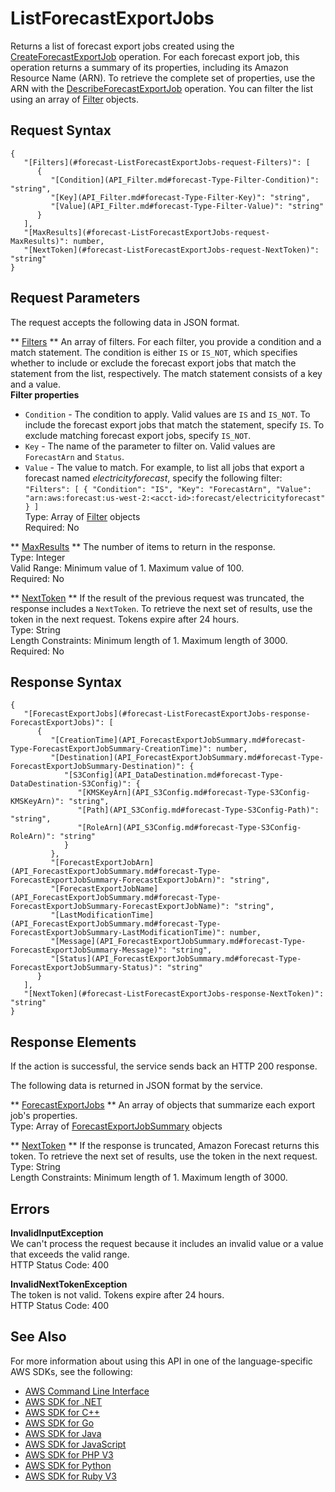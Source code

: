 # ListForecastExportJobs<a name="API_ListForecastExportJobs"></a>

Returns a list of forecast export jobs created using the [CreateForecastExportJob](API_CreateForecastExportJob.md) operation\. For each forecast export job, this operation returns a summary of its properties, including its Amazon Resource Name \(ARN\)\. To retrieve the complete set of properties, use the ARN with the [DescribeForecastExportJob](API_DescribeForecastExportJob.md) operation\. You can filter the list using an array of [Filter](API_Filter.md) objects\.

## Request Syntax<a name="API_ListForecastExportJobs_RequestSyntax"></a>

```
{
   "[Filters](#forecast-ListForecastExportJobs-request-Filters)": [ 
      { 
         "[Condition](API_Filter.md#forecast-Type-Filter-Condition)": "string",
         "[Key](API_Filter.md#forecast-Type-Filter-Key)": "string",
         "[Value](API_Filter.md#forecast-Type-Filter-Value)": "string"
      }
   ],
   "[MaxResults](#forecast-ListForecastExportJobs-request-MaxResults)": number,
   "[NextToken](#forecast-ListForecastExportJobs-request-NextToken)": "string"
}
```

## Request Parameters<a name="API_ListForecastExportJobs_RequestParameters"></a>

The request accepts the following data in JSON format\.

 ** [Filters](#API_ListForecastExportJobs_RequestSyntax) **   <a name="forecast-ListForecastExportJobs-request-Filters"></a>
An array of filters\. For each filter, you provide a condition and a match statement\. The condition is either `IS` or `IS_NOT`, which specifies whether to include or exclude the forecast export jobs that match the statement from the list, respectively\. The match statement consists of a key and a value\.  
 **Filter properties**   
+  `Condition` \- The condition to apply\. Valid values are `IS` and `IS_NOT`\. To include the forecast export jobs that match the statement, specify `IS`\. To exclude matching forecast export jobs, specify `IS_NOT`\.
+  `Key` \- The name of the parameter to filter on\. Valid values are `ForecastArn` and `Status`\.
+  `Value` \- The value to match\.
For example, to list all jobs that export a forecast named *electricityforecast*, specify the following filter:  
 `"Filters": [ { "Condition": "IS", "Key": "ForecastArn", "Value": "arn:aws:forecast:us-west-2:<acct-id>:forecast/electricityforecast" } ]`   
Type: Array of [Filter](API_Filter.md) objects  
Required: No

 ** [MaxResults](#API_ListForecastExportJobs_RequestSyntax) **   <a name="forecast-ListForecastExportJobs-request-MaxResults"></a>
The number of items to return in the response\.  
Type: Integer  
Valid Range: Minimum value of 1\. Maximum value of 100\.  
Required: No

 ** [NextToken](#API_ListForecastExportJobs_RequestSyntax) **   <a name="forecast-ListForecastExportJobs-request-NextToken"></a>
If the result of the previous request was truncated, the response includes a `NextToken`\. To retrieve the next set of results, use the token in the next request\. Tokens expire after 24 hours\.  
Type: String  
Length Constraints: Minimum length of 1\. Maximum length of 3000\.  
Required: No

## Response Syntax<a name="API_ListForecastExportJobs_ResponseSyntax"></a>

```
{
   "[ForecastExportJobs](#forecast-ListForecastExportJobs-response-ForecastExportJobs)": [ 
      { 
         "[CreationTime](API_ForecastExportJobSummary.md#forecast-Type-ForecastExportJobSummary-CreationTime)": number,
         "[Destination](API_ForecastExportJobSummary.md#forecast-Type-ForecastExportJobSummary-Destination)": { 
            "[S3Config](API_DataDestination.md#forecast-Type-DataDestination-S3Config)": { 
               "[KMSKeyArn](API_S3Config.md#forecast-Type-S3Config-KMSKeyArn)": "string",
               "[Path](API_S3Config.md#forecast-Type-S3Config-Path)": "string",
               "[RoleArn](API_S3Config.md#forecast-Type-S3Config-RoleArn)": "string"
            }
         },
         "[ForecastExportJobArn](API_ForecastExportJobSummary.md#forecast-Type-ForecastExportJobSummary-ForecastExportJobArn)": "string",
         "[ForecastExportJobName](API_ForecastExportJobSummary.md#forecast-Type-ForecastExportJobSummary-ForecastExportJobName)": "string",
         "[LastModificationTime](API_ForecastExportJobSummary.md#forecast-Type-ForecastExportJobSummary-LastModificationTime)": number,
         "[Message](API_ForecastExportJobSummary.md#forecast-Type-ForecastExportJobSummary-Message)": "string",
         "[Status](API_ForecastExportJobSummary.md#forecast-Type-ForecastExportJobSummary-Status)": "string"
      }
   ],
   "[NextToken](#forecast-ListForecastExportJobs-response-NextToken)": "string"
}
```

## Response Elements<a name="API_ListForecastExportJobs_ResponseElements"></a>

If the action is successful, the service sends back an HTTP 200 response\.

The following data is returned in JSON format by the service\.

 ** [ForecastExportJobs](#API_ListForecastExportJobs_ResponseSyntax) **   <a name="forecast-ListForecastExportJobs-response-ForecastExportJobs"></a>
An array of objects that summarize each export job's properties\.  
Type: Array of [ForecastExportJobSummary](API_ForecastExportJobSummary.md) objects

 ** [NextToken](#API_ListForecastExportJobs_ResponseSyntax) **   <a name="forecast-ListForecastExportJobs-response-NextToken"></a>
If the response is truncated, Amazon Forecast returns this token\. To retrieve the next set of results, use the token in the next request\.  
Type: String  
Length Constraints: Minimum length of 1\. Maximum length of 3000\.

## Errors<a name="API_ListForecastExportJobs_Errors"></a>

 **InvalidInputException**   
We can't process the request because it includes an invalid value or a value that exceeds the valid range\.  
HTTP Status Code: 400

 **InvalidNextTokenException**   
The token is not valid\. Tokens expire after 24 hours\.  
HTTP Status Code: 400

## See Also<a name="API_ListForecastExportJobs_SeeAlso"></a>

For more information about using this API in one of the language\-specific AWS SDKs, see the following:
+  [AWS Command Line Interface](https://docs.aws.amazon.com/goto/aws-cli/forecast-2018-06-26/ListForecastExportJobs) 
+  [AWS SDK for \.NET](https://docs.aws.amazon.com/goto/DotNetSDKV3/forecast-2018-06-26/ListForecastExportJobs) 
+  [AWS SDK for C\+\+](https://docs.aws.amazon.com/goto/SdkForCpp/forecast-2018-06-26/ListForecastExportJobs) 
+  [AWS SDK for Go](https://docs.aws.amazon.com/goto/SdkForGoV1/forecast-2018-06-26/ListForecastExportJobs) 
+  [AWS SDK for Java](https://docs.aws.amazon.com/goto/SdkForJava/forecast-2018-06-26/ListForecastExportJobs) 
+  [AWS SDK for JavaScript](https://docs.aws.amazon.com/goto/AWSJavaScriptSDK/forecast-2018-06-26/ListForecastExportJobs) 
+  [AWS SDK for PHP V3](https://docs.aws.amazon.com/goto/SdkForPHPV3/forecast-2018-06-26/ListForecastExportJobs) 
+  [AWS SDK for Python](https://docs.aws.amazon.com/goto/boto3/forecast-2018-06-26/ListForecastExportJobs) 
+  [AWS SDK for Ruby V3](https://docs.aws.amazon.com/goto/SdkForRubyV3/forecast-2018-06-26/ListForecastExportJobs) 
